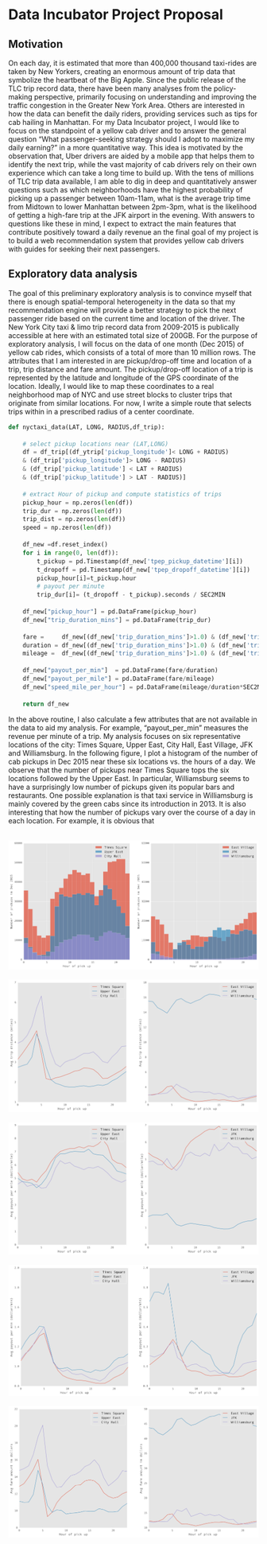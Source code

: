 # Data Incubator Project Proposal

## Motivation
On each day, it is estimated that more than 400,000 thousand taxi-rides are taken by New Yorkers, creating an enormous amount of trip data that symbolize the heartbeat of the Big Apple. Since the public release of the TLC trip record data, there have been many analyses from the policy-making perspective, primarily focusing on understanding and improving the traffic congestion in the Greater New York Area. Others are interested in how the data can benefit the daily riders, providing services such as tips for cab hailing in Manhattan. For my Data Incubator project, I would like to focus on the standpoint of a yellow cab driver and to answer the general question “What passenger-seeking strategy should I adopt to maximize my daily earning?” in a more quantitative way. This idea is motivated by the observation that, Uber drivers are aided by a mobile app that helps them to identify the next trip, while the vast majority of cab drivers rely on their own experience which can take a long time to build up.  With the tens of millions of TLC trip data available, I am able to dig in deep and quantitatively answer questions such as which neighborhoods have the highest probability of picking up a passenger between 10am-11am, what is the average trip time from Midtown to lower Manhattan between 2pm-3pm, what is the likelihood of getting a high-fare trip at the JFK airport in the evening. With answers to questions like these in mind, I expect to extract the main features that contribute positively toward a daily revenue an the final goal of my project is to build a web recommendation system that provides yellow cab drivers with guides for seeking their next passengers. 

## Exploratory data analysis
The goal of this preliminary exploratory analysis is to convince myself that there is enough spatial-temporal heterogeneity in the data so that my recommendation engine will provide a better strategy to pick the next passenger ride based on the current time and location of the driver. The New York City taxi & limo trip record data from 2009-2015 is publically accessible at here with an estimated total size of 200GB. For the purpose of exploratory analysis, I will focus on the data of one month (Dec 2015) of yellow cab rides, which consists of a total of more than 10 million rows.  The attributes that I am interested in are pickup/drop-off time and location of a trip, trip distance and fare amount. The pickup/drop-off location of a trip is represented by the latitude and longitude of the GPS coordinate of the location. Ideally, I would like to map these coordinates to a real neighborhood map of NYC and use street blocks to cluster trips that originate from similar locations.  For now, I write a simple route that selects trips within in a prescribed radius of a center coordinate.

```python
def nyctaxi_data(LAT, LONG, RADIUS,df_trip):

    # select pickup locations near (LAT,LONG)
    df = df_trip[(df_ytrip['pickup_longitude']< LONG + RADIUS) 
    & (df_trip['pickup_longitude']> LONG - RADIUS) 
    & (df_trip['pickup_latitude'] < LAT + RADIUS) 
    & (df_trip['pickup_latitude'] > LAT - RADIUS)]

    # extract Hour of pickup and compute statistics of trips
    pickup_hour = np.zeros(len(df))
    trip_dur = np.zeros(len(df))
    trip_dist = np.zeros(len(df))
    speed = np.zeros(len(df))
    
    df_new =df.reset_index()
    for i in range(0, len(df)):
        t_pickup = pd.Timestamp(df_new['tpep_pickup_datetime'][i])
        t_dropoff = pd.Timestamp(df_new['tpep_dropoff_datetime'][i])
        pickup_hour[i]=t_pickup.hour
        # payout per minute
        trip_dur[i]= (t_dropoff - t_pickup).seconds / SEC2MIN

    df_new["pickup_hour"] = pd.DataFrame(pickup_hour)
    df_new["trip_duration_mins"] = pd.DataFrame(trip_dur)

    fare =     df_new[(df_new['trip_duration_mins']>1.0) & (df_new['trip_distance']>0.0)]['fare_amount']
    duration = df_new[(df_new['trip_duration_mins']>1.0) & (df_new['trip_distance']>0.0)]['trip_duration_mins']
    mileage =  df_new[(df_new['trip_duration_mins']>1.0) & (df_new['trip_distance']>0.0)]['trip_distance']
    
    df_new["payout_per_min"]  = pd.DataFrame(fare/duration)
    df_new["payout_per_mile"] = pd.DataFrame(fare/mileage)
    df_new["speed_mile_per_hour"] = pd.DataFrame(mileage/duration*SEC2MIN)

    return df_new
```

In the above routine, I also calculate a few attributes that are not available in the data to aid my analysis. For example, “payout_per_min” measures the revenue per minute of a trip.  My analysis focuses on six representative locations of the city: Times Square, Upper East, City Hall, East Village, JFK and Williamsburg. In the following figure, I plot a histogram of the number of cab pickups in Dec 2015 near these six locations vs. the hours of a day. We observe that the number of pickups near Times Square tops the six locations followed by the Upper East. In particular, Williamsburg seems to have a surprisingly low number of pickups given its popular bars and restaurants. One possible explanation is that taxi service in Williamsburg is mainly covered by the green cabs since its introduction in 2013.  It is also interesting that how the number of pickups vary over the course of a day in each location. For example, it is obvious that 

<br>
<img  src = "https://github.com/yxb201/DataIncubator/blob/master/hist_pickups.png" />
<br>

<br>
<img  src = "https://github.com/yxb201/DataIncubator/blob/master/avg_tripdist.png" />
<br>

<br>
<img  src = "https://github.com/yxb201/DataIncubator/blob/master/payout_per_mile.png" />
<br>

<br>
<img  src = "https://github.com/yxb201/DataIncubator/blob/master/payout_per_min.png" />
<br>

<br>
<img  src = "https://github.com/yxb201/DataIncubator/blob/master/avg_fare.png" />
<br>
